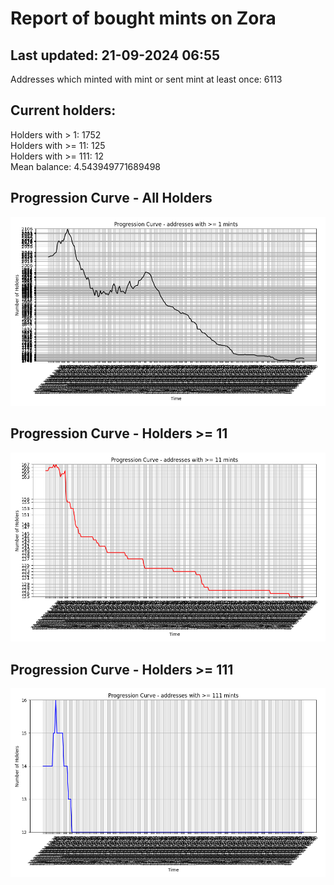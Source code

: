 # Report of bought mints on Zora
## Last updated: 21-09-2024 06:55
Addresses which minted with mint or sent mint at least once: 6113

## Current holders:
Holders with > 1: 1752  
Holders with >= 11: 125  
Holders with >= 111: 12  
Mean balance: 4.543949771689498  

## Progression Curve - All Holders
![addresses with >= 1 mint](progression_curve_all.png)
## Progression Curve - Holders >= 11
![addresses with >= 11 mints](progression_curve_gt_11.png)
## Progression Curve - Holders >= 111
![addresses with >= 111 mints](progression_curve_gt_111.png)
